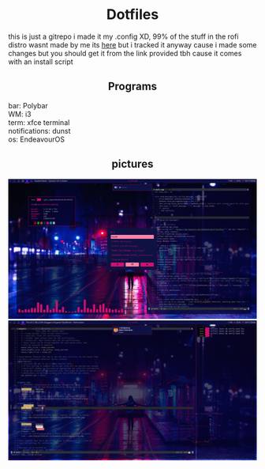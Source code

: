 <h1 align="center">
Dotfiles
</h1>

this is just a gitrepo i made it my .config XD, 99% of the stuff in the rofi distro wasnt made by
me its <a href="https://github.com/adi1090x/rofi">here</a> but i tracked it anyway cause i made some
changes but you should get it from the link provided tbh cause it comes with an install script

<h2 align="center"> Programs </h2>

bar: Polybar <br>
WM: i3 <br>
term: xfce terminal <br>
notifications: dunst <br>
os: EndeavourOS <br>

<h2 align="center"> pictures </h2>
  <img src="./pictures/1.png">
  <img src="./pictures/2.png">
